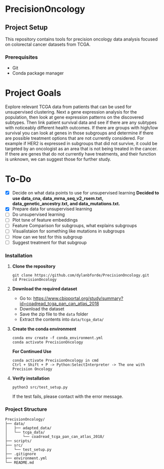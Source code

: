 # PrecisionOncology

## Project Setup

This repository contains tools for precision oncology data analysis focused on colorectal cancer datasets from TCGA.

### Prerequisites

- Git
- Conda package manager

# Project Goals
Explore relevant TCGA data from patients that can be used for unsupervised clustering. Next a gene expression analysis for the population, then look at gene expression patterns on the discovered subtypes.
Then link patient survival data and see if there are any subtypes with noticeably different health outcomes.
If there are groups with high/low survival you can look at genes in those subgroups and determine if there are possible treatment options that are not currently considered.
For example if HER2 is expressed in subgroups that did not survive, it could be targeted by an oncologist as an area that is not being treated in the cancer.
If there are genes that do not currently have treatments, and their function is unknown, we can suggest those for further study.

# To-Do
- [x] Decide on what data points to use for unsupervised learning
**Decided to use data_cna, data_mrna_seq_v2_rsem.txt, data_genetic_ancestry.txt, and data_mutations.txt.**
- [x] Prepare data for unsupervised learning
- [ ] Do unsupervised learning
- [ ] Plot tsne of feature embeddings
- [ ] Feature Comparison for subgroups, what explains subgroups
- [ ] Visualistaion for something like mutations in subgroups
- [ ] How can we test for this subgroup
- [ ] Suggest treatment for that subgroup

### Installation

1. **Clone the repository**
   ```
   git clone https://github.com/dylanbforde/PrecisionOncology.git
   cd PrecisionOncology
   ```

2. **Download the required dataset**
   - Go to: https://www.cbioportal.org/study/summary?id=coadread_tcga_pan_can_atlas_2018
   - Download the dataset
   - Save the zip file to the `data` folder
   - Extract the contents into `data/tcga_data/`

3. **Create the conda environment**
   ```
   conda env create -f conda_environment.yml
   conda activate PrecisionOncology
   ```

   **For Continued Use**
   ```
   conda activate PrecisionOncology in cmd
   Ctrl + Shift + P -> Python:SelectInterpreter -> The one with Precision Oncology
   ```

4. **Verify installation**
   ```
   python3 src/test_setup.py
   ```
   If the test fails, please contact with the error message.

### Project Structure

```
PrecisionOncology/
├── data/
│   ├── adapted_data/
│   └── tcga_data/
│       └── coadread_tcga_pan_can_atlas_2018/
├── scripts/
├── src/
│   └── test_setup.py
├── .gitignore
├── environment.yml
└── README.md
```